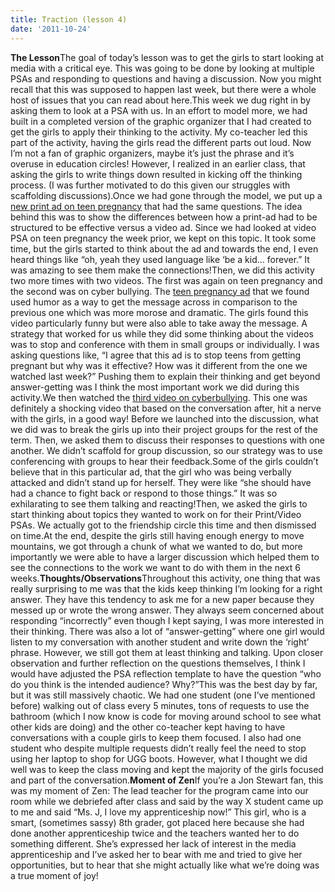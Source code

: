 ```yaml
---
title: Traction (lesson 4)
date: '2011-10-24'
---
```


**The Lesson**The goal of today’s lesson was to get the girls to start looking at media with a critical eye. This was going to be done by looking at multiple PSAs and responding to questions and having a discussion. Now you might recall that this was supposed to happen last week, but there were a whole host of issues that you can read about here.This week we dug right in by asking them to look at a PSA with us. In an effort to model more, we had built in a completed version of the graphic organizer that I had created to get the girls to apply their thinking to the activity. My co-teacher led this part of the activity, having the girls read the different parts out loud. Now I’m not a fan of graphic organizers, maybe it’s just the phrase and it’s overuse in education circles! However, I realized in an earlier class, that asking the girls to write things down resulted in kicking off the thinking process. (I was further motivated to do this given our struggles with scaffolding discussions).Once we had gone through the model, we put up a [new print ad on teen pregnancy](http://www.tbd.com/blogs/amanda-hess/2011/02/d-c-teen-pregnancy-campaign-metro-ads-8930.html) that had the same questions. The idea behind this was to show the differences between how a print-ad had to be structured to be effective versus a video ad. Since we had looked at video PSA on teen pregnancy the week prior, we kept on this topic. It took some time, but the girls started to think about the ad and towards the end, I even heard things like “oh, yeah they used language like ‘be a kid… forever.” It was amazing to see them make the connections!Then, we did this activity two more times with two videos. The first was again on teen pregnancy and the second was on cyber bullying. The [teen pregnancy ad](http://www.youtube.com/watch?v=awm8jFpkI3o) that we found used humor as a way to get the message across in comparison to the previous one which was more morose and dramatic. The girls found this video particularly funny but were also able to take away the message. A strategy that worked for us while they did some thinking about the videos was to stop and conference with them in small groups or individually. I was asking questions like, “I agree that this ad is to stop teens from getting pregnant but why was it effective? How was it different from the one we watched last week?” Pushing them to explain their thinking and get beyond answer-getting was I think the most important work we did during this activity.We then watched the [third video on cyberbullying](http://www.youtube.com/watch?v=pmD8OKl8vVM). This one was definitely a shocking video that based on the conversation after, hit a nerve with the girls, in a good way! Before we launched into the discussion, what we did was to break the girls up into their project groups for the rest of the term. Then, we asked them to discuss their responses to questions with one another. We didn’t scaffold for group discussion, so our strategy was to use conferencing with groups to hear their feedback.Some of the girls couldn’t believe that in this particular ad, that the girl who was being verbally attacked and didn’t stand up for herself. They were like “she should have had a chance to fight back or respond to those things.” It was so exhilarating to see them talking and reacting!Then, we asked the girls to start thinking about topics they wanted to work on for their Print/Video PSAs. We actually got to the friendship circle this time and then dismissed on time.At the end, despite the girls still having enough energy to move mountains, we got through a chunk of what we wanted to do, but more importantly we were able to have a larger discussion which helped them to see the connections to the work we want to do with them in the next 6 weeks.**Thoughts/Observations**Throughout this activity, one thing that was really surprising to me was that the kids keep thinking I’m looking for a right answer. They have this tendency to ask me for a new paper because they messed up or wrote the wrong answer. They always seem concerned about responding “incorrectly” even though I kept saying, I was more interested in their thinking. There was also a lot of “answer-getting” where one girl would listen to my conversation with another student and write down the ‘right’ phrase. However, we still got them at least thinking and talking. Upon closer observation and further reflection on the questions themselves, I think I would have adjusted the PSA reflection template to have the question “who do you think is the intended audience? Why?”This was the best day by far, but it was still massively chaotic. We had one student (one I’ve mentioned before) walking out of class every 5 minutes, tons of requests to use the bathroom (which I now know is code for moving around school to see what other kids are doing) and the other co-teacher kept having to have conversations with a couple girls to keep them focused. I also had one student who despite multiple requests didn’t really feel the need to stop using her laptop to shop for UGG boots. However, what I thought we did well was to keep the class moving and kept the majority of the girls focused and part of the conversation.**Moment of Zen**If you’re a Jon Stewart fan, this was my moment of Zen: The lead teacher for the program came into our room while we debriefed after class and said by the way X student came up to me and said “Ms. J, I love my apprenticeship now!” This girl, who is a smart, (sometimes sassy) 8th grader, got placed here because she had done another apprenticeship twice and the teachers wanted her to do something different. She’s expressed her lack of interest in the media apprenticeship and I’ve asked her to bear with me and tried to give her opportunities, but to hear that she might actually like what we’re doing was a true moment of joy!
